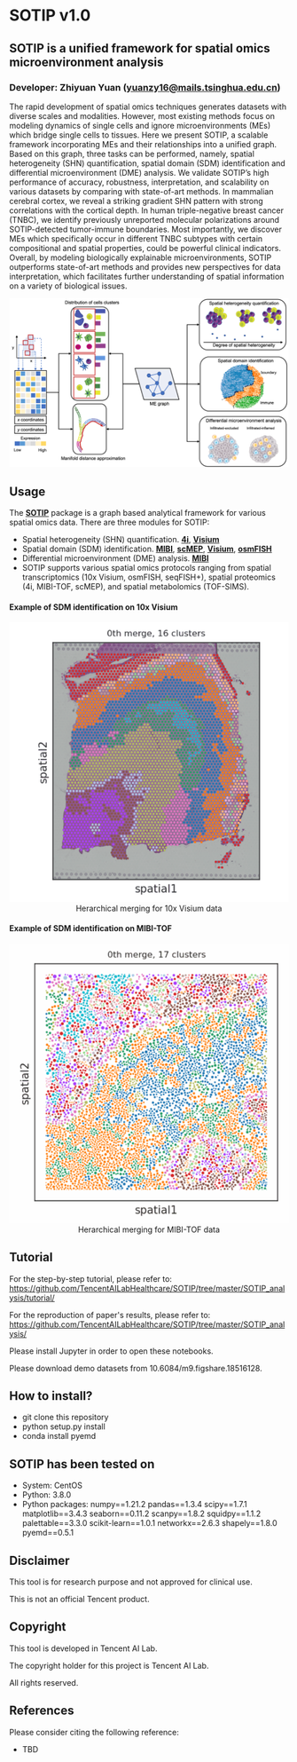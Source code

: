 # SOTIP  v1.0

## SOTIP is a unified framework for spatial omics microenvironment analysis

### Developer: Zhiyuan Yuan (yuanzy16@mails.tsinghua.edu.cn)

The rapid development of spatial omics techniques generates datasets with diverse scales and modalities. However, most existing methods focus on modeling dynamics of single cells and ignore microenvironments (MEs) which bridge single cells to tissues. Here we present SOTIP, a scalable framework incorporating MEs and their relationships into a unified graph. Based on this graph, three tasks can be performed, namely, spatial heterogeneity (SHN) quantification, spatial domain (SDM) identification and differential microenvironment (DME) analysis. We validate SOTIP’s high performance of accuracy, robustness, interpretation, and scalability on various datasets by comparing with state-of-art methods. In mammalian cerebral cortex, we reveal a striking gradient SHN pattern with strong correlations with the cortical depth. In human triple-negative breast cancer (TNBC), we identify previously unreported molecular polarizations around SOTIP-detected tumor-immune boundaries. Most importantly, we discover MEs which specifically occur in different TNBC subtypes with certain compositional and spatial properties, could be powerful clinical indicators. Overall, by modeling biologically explainable microenvironments, SOTIP outperforms state-of-art methods and provides new perspectives for data interpretation, which facilitates further understanding of spatial information on a variety of biological issues.

![SOTIP workflow](SOTIP_analysis/images/workflow.png)


## Usage

The [**SOTIP**](https://github.com/TencentAILabHealthcare/SOTIP) package is a graph based analytical framework for various spatial omics data. There are three modules for SOTIP:

- Spatial heterogeneity (SHN) quantification. [**4i**](https://github.com/TencentAILabHealthcare/SOTIP/tree/master/SOTIP_analysis/tutorial/4i_HeLa.ipynb),  [**Visium**](https://github.com/yuanzhiyuan/SOTIP/tree/master/SOTIP_analysis/tutorial/Visium_Zebrafish.ipynb)
- Spatial domain (SDM) identification. [**MIBI**](https://github.com/TencentAILabHealthcare/SOTIP/tree/master/SOTIP_analysis/tutorial/MIBI_TNBC.ipynb),  [**scMEP**](https://github.com/yuanzhiyuan/SOTIP/tree/master/SOTIP_analysis/tutorial/scMEP_CLCC.ipynb),  [**Visium**](https://github.com/yuanzhiyuan/SOTIP/tree/master/SOTIP_analysis/tutorial/Visium_Cortex.ipynb),  [**osmFISH**](https://github.com/yuanzhiyuan/SOTIP/tree/master/SOTIP_analysis/tutorial/osmFISH_cortex.ipynb)
- Differential microenvironment (DME) analysis. [**MIBI**](https://github.com/TencentAILabHealthcare/SOTIP/tree/master/SOTIP_analysis/MIBI_TNBC/DMA_TNBC.ipynb)
- SOTIP supports various spatial omics protocols ranging from spatial transcriptomics (10x Visium, osmFISH, seqFISH+), spatial proteomics (4i, MIBI-TOF, scMEP), and spatial metabolomics (TOF-SIMS).

#### Example of SDM identification on 10x Visium

<p align="center">
<img src="SOTIP_analysis/images/merge_Visium.gif"/>
<br>
Herarchical merging for 10x Visium data
</p>

#### Example of SDM identification on MIBI-TOF

<p align="center">
<img src="SOTIP_analysis/images/merge_MIBI.gif"/>
<br>
Herarchical merging for MIBI-TOF data
</p>

## Tutorial

For the step-by-step tutorial, please refer to: 
<br>
https://github.com/TencentAILabHealthcare/SOTIP/tree/master/SOTIP_analysis/tutorial/
<br>

For the reproduction of paper's results, please refer to:
<br>
https://github.com/TencentAILabHealthcare/SOTIP/tree/master/SOTIP_analysis/
<br>

Please install Jupyter in order to open these notebooks.

Please download demo datasets from 10.6084/m9.figshare.18516128.


## How to install?
- git clone this repository
- python setup.py install
- conda install pyemd

## SOTIP has been tested on

- System: CentOS
- Python: 3.8.0
- Python packages: numpy==1.21.2 pandas==1.3.4 scipy==1.7.1 matplotlib==3.4.3 seaborn==0.11.2 scanpy==1.8.2  squidpy==1.1.2 palettable==3.3.0 scikit-learn==1.0.1 networkx==2.6.3 shapely==1.8.0 pyemd==0.5.1

## Disclaimer

This tool is for research purpose and not approved for clinical use.

This is not an official Tencent product.

## Copyright

This tool is developed in Tencent AI Lab.

The copyright holder for this project is Tencent AI Lab.

All rights reserved.


## References

Please consider citing the following reference:

- TBD

<br>

